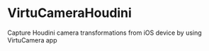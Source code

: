 # VirtuCameraHoudini
 Capture Houdini camera transformations from iOS device by using VirtuCamera app

